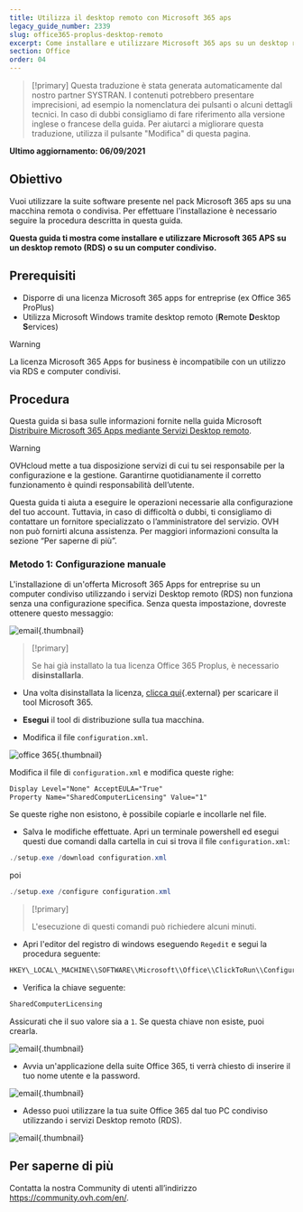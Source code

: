 ```yaml
---
title: Utilizza il desktop remoto con Microsoft 365 aps
legacy_guide_number: 2339
slug: office365-proplus-desktop-remoto
excerpt: Come installare e utilizzare Microsoft 365 aps su un desktop remoto (RDS) o un computer condiviso
section: Office
order: 04
---
```


> [!primary]
> Questa traduzione è stata generata automaticamente dal nostro partner SYSTRAN. I contenuti potrebbero presentare imprecisioni, ad esempio la nomenclatura dei pulsanti o alcuni dettagli tecnici. In caso di dubbi consigliamo di fare riferimento alla versione inglese o francese della guida. Per aiutarci a migliorare questa traduzione, utilizza il pulsante "Modifica" di questa pagina.
>

**Ultimo aggiornamento: 06/09/2021**

## Obiettivo

Vuoi utilizzare la suite software presente nel pack Microsoft 365 aps su una macchina remota o condivisa. Per effettuare l'installazione è necessario seguire la procedura descritta in questa guida.

**Questa guida ti mostra come installare e utilizzare Microsoft 365 APS su un desktop remoto (RDS) o su un computer condiviso.**

## Prerequisiti

- Disporre di una licenza Microsoft 365 apps for entreprise (ex Office 365 ProPlus)
- Utilizza Microsoft Windows tramite desktop remoto (**R**emote **D**esktop **S**ervices)

> [!warning]
>
> La licenza Microsoft 365 Apps for business è incompatibile con un utilizzo via RDS e computer condivisi.
> 

## Procedura

Questa guida si basa sulle informazioni fornite nella guida Microsoft [Distribuire Microsoft 365 Apps mediante Servizi Desktop remoto](https://docs.microsoft.com/it-it/deployoffice/deploy-microsoft-365-apps-remote-desktop-services).

> [!warning]
>
> OVHcloud mette a tua disposizione servizi di cui tu sei responsabile per la configurazione e la gestione. Garantirne quotidianamente il corretto funzionamento è quindi responsabilità dell’utente.
> 
> Questa guida ti aiuta a eseguire le operazioni necessarie alla configurazione del tuo account. Tuttavia, in caso di difficoltà o dubbi, ti consigliamo di contattare un fornitore specializzato o l’amministratore del servizio. OVH non può fornirti alcuna assistenza. Per maggiori informazioni consulta la sezione “Per saperne di più”.
> 

### Metodo 1: Configurazione manuale

L'installazione di un'offerta Microsoft 365 Apps for entreprise su un computer condiviso utilizzando i servizi Desktop remoto (RDS) non funziona senza una configurazione specifica. Senza questa impostazione, dovreste ottenere questo messaggio:

![email](images/4717.png){.thumbnail}

> [!primary]
>
> Se hai già installato la tua licenza Office 365 Proplus, è necessario **disinstallarla**.
>

- Una volta disinstallata la licenza, [clicca qui](https://www.microsoft.com/en-us/download/details.aspx?id=49117){.external} per scaricare il tool Microsoft 365.


- **Esegui** il tool di distribuzione sulla tua macchina.


- Modifica il file `configuration.xml`.

![office 365](images/4720.png){.thumbnail}

Modifica il file di `configuration.xml` e modifica queste righe:

```xml
Display Level="None" AcceptEULA="True"
Property Name="SharedComputerLicensing" Value="1"
```

Se queste righe non esistono, è possibile copiarle e incollarle nel file.

- Salva le modifiche effettuate. Apri un terminale powershell ed esegui questi due comandi dalla cartella in cui si trova il file `configuration.xml`:

```powershell
./setup.exe /download configuration.xml
```

poi

```powershell
./setup.exe /configure configuration.xml
```
> [!primary]
>
> L'esecuzione di questi comandi può richiedere alcuni minuti.

- Apri l'editor del registro di windows eseguendo `Regedit` e segui la procedura seguente:

```powershell
HKEY\_LOCAL\_MACHINE\\SOFTWARE\\Microsoft\\Office\\ClickToRun\\Configuration
```

- Verifica la chiave seguente:

```powershell
SharedComputerLicensing
```
Assicurati che il suo valore sia a `1`. Se questa chiave non esiste, puoi crearla.

![email](images/4723.png){.thumbnail}

- Avvia un'applicazione della suite Office 365, ti verrà chiesto di inserire il tuo nome utente e la password.

![email](images/4724.png){.thumbnail}

- Adesso puoi utilizzare la tua suite Office 365 dal tuo PC condiviso utilizzando i servizi Desktop remoto (RDS).

![email](images/4726.png){.thumbnail}

## Per saperne di più

Contatta la nostra Community di utenti all’indirizzo <https://community.ovh.com/en/>.
